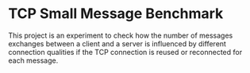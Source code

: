 # TCP Small Message Benchmark

This project is an experiment to check how the number of messages exchanges between a client and a server is influenced by different connection qualities if the TCP connection is reused or reconnected for each message.

